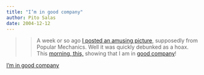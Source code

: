 ```yaml
---
title: "I’m in good company"
author: Pito Salas
date: 2004-12-12
---
```



>>

>> A week or so ago [I posted an amusing
picture](</weblogs/archives/000523.html>), supposedly from Popular Mechanics.
Well it was quickly debunked as a hoax. This [morning,
this,](<http://news.zdnet.com/2100-3513_22-5484053.html>) showing that I am in
[good company](<http://radio.weblogs.com/0001011/2004/12/11.html#a8862>)!


[I’m in good company](None)
